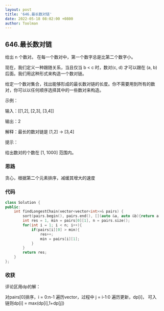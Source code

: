 ```yaml
---
layout: post
title: '646.最长数对链'
date: 2022-05-18 08:02:00 +0800
author: Toolman
---
```

## 646.最长数对链

给出 n 个数对。 在每一个数对中，第一个数字总是比第二个数字小。

现在，我们定义一种跟随关系，当且仅当 b < c 时，数对(c, d) 才可以跟在 (a, b) 后面。我们用这种形式来构造一个数对链。

给定一个数对集合，找出能够形成的最长数对链的长度。你不需要用到所有的数对，你可以以任何顺序选择其中的一些数对来构造。

 示例：

输入：[[1,2], [2,3], [3,4]]

输出：2

解释：最长的数对链是 [1,2] -> [3,4]

提示：

给出数对的个数在 [1, 1000] 范围内。

### 思路

贪心，根据第二个元素排序，减缓其增大的速度

### 代码

```c++
class Solution {
public:
    int findLongestChain(vector<vector<int>>& pairs) {
        sort(pairs.begin(), pairs.end(), [](auto &a, auto &b){return a[1] < b[1];});
        int res = 1, min = pairs[0][1], n = pairs.size();
        for(int i = 1; i < n; i++){
            if(pairs[i][0] > min){
                res++;
                min = pairs[i][1];
            }
        }
        return res;
    }
};
```

### 收获

评论区用dp的解：

对pairs[0]排序，i = 0:n-1 遍历vector，过程中 j = i-1:0 遍历更新，dp[i]， 可入链则dp[i] = max(dp[i],1+dp[j])